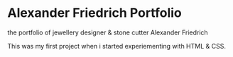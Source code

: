 # Alexander Friedrich Portfolio
the portfolio of jewellery designer &amp; stone cutter Alexander Friedrich

This was my first project when i started experiementing with HTML & CSS. 
